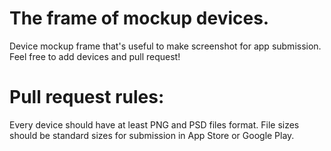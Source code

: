 # The frame of mockup devices.

Device mockup frame that's useful to make screenshot for app submission. 
Feel free to add devices and pull request!

# Pull request rules:
Every device should have at least PNG and PSD files format.
File sizes should be standard sizes for submission in App Store or Google Play.
